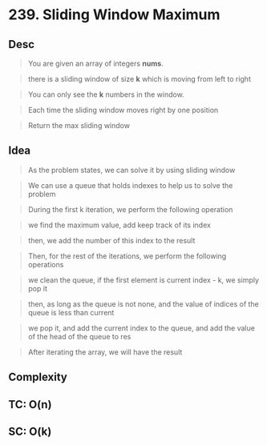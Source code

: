 # 239. Sliding Window Maximum

## Desc

> You are given an array of integers **nums**.

> there is a sliding window of size **k** which is moving from left to right

> You can only see the **k** numbers in the window.

> Each time the sliding window moves right by one position

> Return the max sliding window

## Idea

> As the problem states, we can solve it by using sliding window

> We can use a queue that holds indexes to help us to solve the problem

> During the first k iteration, we perform the following operation

> we find the maximum value, add keep track of its index

> then, we add the number of this index to the result

> Then, for the rest of the iterations, we perform the following operations

> we clean the queue, if the first element is current index - k, we simply pop it

> then, as long as the queue is not none, and the value of indices of the queue is less than current

> we pop it, and add the current index to the queue, and add the value of the head of the queue to res

> After iterating the array, we will have the result

## Complexity

## TC: O(n)

## SC: O(k)